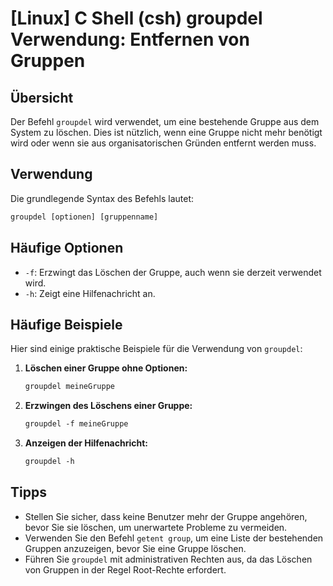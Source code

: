 # [Linux] C Shell (csh) groupdel Verwendung: Entfernen von Gruppen

## Übersicht
Der Befehl `groupdel` wird verwendet, um eine bestehende Gruppe aus dem System zu löschen. Dies ist nützlich, wenn eine Gruppe nicht mehr benötigt wird oder wenn sie aus organisatorischen Gründen entfernt werden muss.

## Verwendung
Die grundlegende Syntax des Befehls lautet:

```csh
groupdel [optionen] [gruppenname]
```

## Häufige Optionen
- `-f`: Erzwingt das Löschen der Gruppe, auch wenn sie derzeit verwendet wird.
- `-h`: Zeigt eine Hilfenachricht an.

## Häufige Beispiele
Hier sind einige praktische Beispiele für die Verwendung von `groupdel`:

1. **Löschen einer Gruppe ohne Optionen:**
   ```csh
   groupdel meineGruppe
   ```

2. **Erzwingen des Löschens einer Gruppe:**
   ```csh
   groupdel -f meineGruppe
   ```

3. **Anzeigen der Hilfenachricht:**
   ```csh
   groupdel -h
   ```

## Tipps
- Stellen Sie sicher, dass keine Benutzer mehr der Gruppe angehören, bevor Sie sie löschen, um unerwartete Probleme zu vermeiden.
- Verwenden Sie den Befehl `getent group`, um eine Liste der bestehenden Gruppen anzuzeigen, bevor Sie eine Gruppe löschen.
- Führen Sie `groupdel` mit administrativen Rechten aus, da das Löschen von Gruppen in der Regel Root-Rechte erfordert.